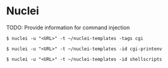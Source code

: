 # Nuclei

TODO: Provide information for command injection

`$ nuclei -u "<URL>" -t ~/nuclei-templates -tags cgi`

`$ nuclei -u "<URL>" -t ~/nuclei-templates -id cgi-printenv`

`$ nuclei -u "<URL>" -t ~/nuclei-templates -id shellscripts`